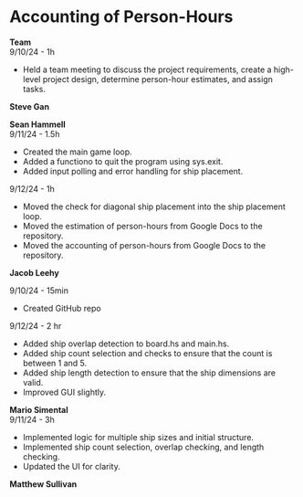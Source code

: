 # Accounting of Person-Hours

**Team** \
9/10/24 - 1h

- Held a team meeting to discuss the project requirements, create a high-level project design, determine person-hour estimates, and assign tasks.

**Steve Gan**

**Sean Hammell** \
9/11/24 - 1.5h

- Created the main game loop.
- Added a functiono to quit the program using sys.exit.
- Added input polling and error handling for ship placement.

9/12/24 - 1h

- Moved the check for diagonal ship placement into the ship placement loop.
- Moved the estimation of person-hours from Google Docs to the repository.
- Moved the accounting of person-hours from Google Docs to the repository.

**Jacob Leehy**

9/10/24 - 15min

- Created GitHub repo

9/12/24 - 2 hr

- Added ship overlap detection to board.hs and main.hs.
- Added ship count selection and checks to ensure that the count is between 1 and 5.
- Added ship length detection to ensure that the ship dimensions are valid.
- Improved GUI slightly.

**Mario Simental** \
9/11/24 - 3h

- Implemented logic for multiple ship sizes and initial structure.
- Implemented ship count selection, overlap checking, and length checking.
- Updated the UI for clarity.

**Matthew Sullivan**
